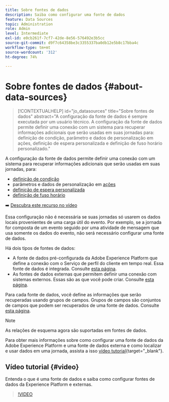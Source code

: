 ```yaml
---
title: Sobre fontes de dados
description: Saiba como configurar uma fonte de dados
feature: Data Sources
topic: Administration
role: Admin
level: Intermediate
exl-id: e0cb261f-7cf7-42de-8e56-576492e3b5cc
source-git-commit: d9f7c64358be3c3355337ba0db12e5b8c17bba4c
workflow-type: tm+mt
source-wordcount: '312'
ht-degree: 74%

---
```


# Sobre fontes de dados {#about-data-sources}

>[!CONTEXTUALHELP]
>id="jo_datasources"
>title="Sobre fontes de dados"
>abstract="A configuração da fonte de dados é sempre executada por um usuário técnico. A configuração da fonte de dados permite definir uma conexão com um sistema para recuperar informações adicionais que serão usadas em suas jornadas para: definição de condição, parâmetro e dados de personalização em ações, definição de espera personalizada e definição de fuso horário personalizado."

A configuração da fonte de dados permite definir uma conexão com um sistema para recuperar informações adicionais que serão usadas em suas jornadas, para:

* [definição de condição](../building-journeys/condition-activity.md)
* parâmetros e dados de personalização em [ações](../action/action.md)
* [definição de espera personalizada](../building-journeys/wait-activity.md#custom)
* [definição de fuso horário](../building-journeys/timezone-management.md)

➡️ [Descubra este recurso no vídeo](#video)

Essa configuração não é necessária se suas jornadas só usarem os dados locais provenientes de uma carga útil do evento. Por exemplo, se a jornada for composta de um evento seguido por uma atividade de mensagem que usa somente os dados do evento, não será necessário configurar uma fonte de dados.

Há dois tipos de fontes de dados:

* A fonte de dados pré-configurada da Adobe Experience Platform que define a conexão com o Serviço de perfil do cliente em tempo real. Essa fonte de dados é integrada. Consulte [esta página](../datasource/adobe-experience-platform-data-source.md).
* As fontes de dados externas que permitem definir uma conexão com sistemas externos. Essas são as que você pode criar. Consulte [esta página](../datasource/external-data-sources.md).

Para cada fonte de dados, você define as informações que serão recuperadas usando grupos de campos. Grupos de campos são conjuntos de campos que podem ser recuperados de uma fonte de dados. Consulte [esta página](../datasource/configure-data-sources.md#define-field-groups).

>[!NOTE]
>
>As relações de esquema agora são suportadas em fontes de dados.

Para obter mais informações sobre como configurar uma fonte de dados da Adobe Experience Platform e uma fonte de dados externa e como localizar e usar dados em uma jornada, assista a isso [vídeo tutorial](https://experienceleague.adobe.com/docs/journey-orchestration-learn/tutorials/configure-data-sources.html){target=&quot;_blank&quot;}.

## Vídeo tutorial {#video}

Entenda o que é uma fonte de dados e saiba como configurar fontes de dados da Experience Platform e externas.

>[!VIDEO](https://video.tv.adobe.com/v/334256?quality=12)

